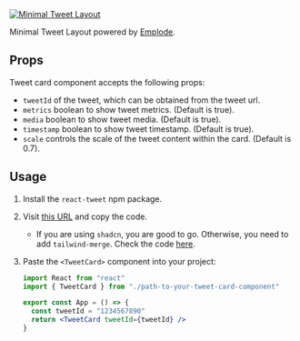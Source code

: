 <a href="https://minimaltweet.vercel.app/" target="_blank">
  <img src="https://minimaltweet.vercel.app/opengraph-image.png" alt="Minimal Tweet Layout" />
</a>

Minimal Tweet Layout powered by [Emplode](https://emplodeai.com/).

## Props

Tweet card component accepts the following props:

- `tweetId` of the tweet, which can be obtained from the tweet url.
- `metrics` boolean to show tweet metrics. (Default is true).
- `media` boolean to show tweet media. (Default is true).
- `timestamp` boolean to show tweet timestamp. (Default is true).
- `scale` controls the scale of the tweet content within the card. (Default is 0.7).

## Usage

1. Install the `react-tweet` npm package.

2. Visit [this URL](https://github.com/shouryamaanjain/MinimalTweet/blob/main/src/components/tweet-card.tsx) and copy the code.

   - If you are using `shadcn`, you are good to go. Otherwise, you need to add `tailwind-merge`. Check the code [here](https://github.com/shouryamaanjain/MinimalTweet/blob/main/src/lib/utils.ts).

3. Paste the `<TweetCard>` component into your project:

   ```jsx
   import React from "react"
   import { TweetCard } from "./path-to-your-tweet-card-component"

   export const App = () => {
     const tweetId = "1234567890"
     return <TweetCard tweetId={tweetId} />
   }
   ```
